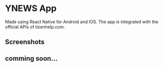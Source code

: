 # YNEWS App

Made using React Native for Android and IOS. The app is integrated with the official APIs of tizenhelp.com.

## Screenshots

## comming soon...
